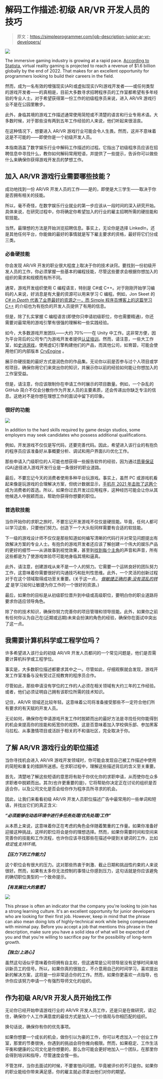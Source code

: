 # 解码工作描述:初级 AR/VR 开发人员的技巧

> 原文：<https://simpleprogrammer.com/job-description-junior-ar-vr-developers/>

![](img/0e650ce1eb0a91ec4bf0ee6885d05da0.png)

The immersive gaming industry is growing at a rapid pace. [According to Statista](https://www.statista.com/statistics/499714/global-virtual-reality-gaming-sales-revenue/), virtual reality gaming is projected to reach a revenue of $1.6 billion globally by the end of 2022\. That makes for an excellent opportunity for programmers looking to build their careers in the field.

然而，成为一名有效的增强现实(AR)或虚拟现实(VR)游戏开发者——或任何类型的游戏开发者——的真相是，目前大多数寻求招聘程序员的工作室都希望有多年经验的专业人士。对于希望获得第一份工作的初级程序员来说，进入 AR/VR 游戏行业不是在公园里散步。

此外，身临其境的游戏工作描述通常使用简短或不清楚的语言和行业专用术语。大多数时候，对于那些没有两到五年工作经验的人来说，他们听起来很沮丧。

在这种情况下，想要进入 AR/VR 游戏行业可能会令人生畏。然而，这并不意味着这是不可能的——即使你是一个初级开发人员。

本指南涵盖了数字娱乐行业中解码工作描述的过程。它指出了初级程序员应该在招聘信息中寻找什么，教你如何解码常用短语，并提供了一些提示，告诉你可以做些什么来确保你获得游戏开发员的梦想工作。

## 加入 AR/VR 游戏行业需要哪些技能？

成功地找到一份 AR/VR 开发人员的工作——是的，即使是大三学生——取决于你是否拥有相关的技能。

所以，毫不奇怪，在数字娱乐行业就业的第一步应该从一段时间的深入研究开始。具体来说，在研究过程中，你将确定你希望加入的行业的雇主招聘所需的硬技能和软技能。

当然，最理想的方法是开始浏览招聘信息。事实上，无论你是选择 LinkedIn，还是其他任何平台，你能做的最好的事情就是写下雇主要求的资格，最好将它们分成三类。

### 必备硬技能

你会发现 AR/VR 开发的职业很大程度上取决于你的技术诀窍。要找到一份初级开发人员的工作，你必须掌握一些基本的编程技能，尽管这些要求会根据你想加入的组织的需求和规模而有所不同。

通常，游戏开发组织使用 C 编程语言，特别是 C#或 C++。对于刚刚开始学习编码的人来说，好消息是有大量的资源可以用来学习 C 编程。例如，Jon Skeet 的 [*C# in Depth* 代表了业界最好的资源之一，而 Simple 程序员博客上的](https://www.amazon.com/dp/161729134X/makithecompsi-20)[这篇学习 C++](https://simpleprogrammer.com/how-to-learn-c-programming/) 的介绍也为有抱负的开发人员提供了有用的信息。

但是，除了扎实掌握 C 编程语言(即使你只申请初级职位，你也需要精通)，你还需要对最常用的游戏引擎有很强的理解和一些实践经验。

如今，大多数游戏开发团队——大约 70%——在 Unity 中工作。这非常方便，因为平台背后的公司专门为游戏开发者提供[认证培训](https://unity.com/products/unity-certifications/associate-game-developer)。然而，请注意，一些大工作室，如[史诗游戏](https://www.epicgames.com/site/en-US/careers)，使用虚幻引擎构建他们的产品，而其他公司，如育碧，可能会使用他们的内部版本 [CryEngine](https://www.cryengine.com/certification/view/programmer) 。

展示你硬技能的最好方式是润色你的作品集。无论你以前是否参与过个人项目或学校项目，确保你用它们来突出你的知识，并展示你以前的经验如何能让你想加入的工作室受益。

但是，请注意，你应该限制你在申请工作时展示的项目数量。例如，一个杂乱的 GitHub 简介不仅会分散你作为开发人员的主要素质，还会传递出你缺乏专注的信息。这绝对不是你想在理想工作的面试中留下的印象。

### 很好的功能

![](img/7d65306cab343ebac8523b499923e381.png)

In addition to the hard skills required by game design studios, some employers may seek candidates who possess additional qualifications.

例如，开发游戏不仅仅是写代码，还要完善代码。因此，希望进入该行业的有抱负的程序员应该准备好从事概要分析、调试和用户界面(UI)优化工作。

那些申请入门级职位的人可能也想获得一些报告软件的经验，因为通过[质量保证](https://simpleprogrammer.com/going-from-qa-to-software-developer/) (QA)途径进入游戏开发行业是一条很好的职业道路。

最后，不要忘记今天的消费者使用多种平台玩游戏。事实上，虽然 PC 或游戏机看起来像是玩游戏的合理解决方案，但统计数据显示，[手机在 2021 年击败了这两个](https://www.statista.com/statistics/1132960/popular-devices-video-games/)成为消费者的首选。所以，如果你过去开发过应用程序，这种经历可能会让你从其他候选人中脱颖而出，帮助你获得你想要的职位。

### 首选软技能

当你开始你的求职之旅时，不要忘记开发游戏不仅仅是硬技能。毕竟，任何人都可以学习这些，只要他们努力。创造下一个大头衔同样需要有合适的软技能。

下一级的游戏设计师不仅仅是那些知道如何编写清晰的代码行并对常见问题提出有效解决方案的专业人士。有抱负的游戏开发者还应该了解创建一个伟大的娱乐产品的更好的细节——从讲故事到视觉效果，甚至到[找到每个主角](https://www.voices.com/help/ultimate-guide-to-hiring-voice-actors/describing-the-sound-youre-looking-for)的声音和声音，所有这些都是为了使游戏体验尽可能地身临其境和逼真。

此外，请注意，创建游戏从来不是一个人的努力。它需要一个运转良好的团队努力工作，这意味着你需要很好的沟通技巧和批判性思维。此外，一个灵活的创新过程对于在这个领域取得成功至关重要。(关于这一点， *[做敏捷正确的事:没有混乱的转变](https://www.amazon.com/dp/163369870X/makithecompsi-20)* 是学习如何让敏捷为你工作的一个很好的资源。)

最后，如果你的目标是从初级职位晋升到中级或高级职位，要明白你的职业道路将要求你适应领导角色。

除了你的技术知识，确保你努力完善你的项目管理和领导技能。此外，如果你之前有任何你认为自己在(近期或远期)未来会扮演的角色的经验，确保你在面试中突出了这一点。

## 我需要计算机科学或工程学位吗？

许多希望进入该行业的初级 AR/VR 开发人员都问的一个常见问题是，他们是否需要计算机科学或工程学位。

事实是，大多数职位描述都要求其中之一。尽管如此，仔细观察就会发现，游戏开发工作室准备与没有受过正规教育的程序员合作。

尽管如此，那些申请没有学位的工作的人必须在相关领域有大约三年的工作经验。或者，他们必须证明自己拥有该职位所需的技术知识。

记住，AR/VR 领域还比较年轻。这意味着公司将准备接受那些不一定符合他们所有要求的有天赋的开发人员。

无论如何，确保你在申请游戏开发工作时脱颖而出的最好方法是寻找任何你能得到的机会来提高你的技能和拓宽你的视野。这是否意味着加入学校俱乐部、参加黑客马拉松、从事激情项目或活跃于相关的不和谐社区，完全取决于你。

## 了解 AR/VR 游戏行业的职位描述

当你寻找机会进入 AR/VR 游戏开发领域时，你可能会发现自己被工作描述中使用的简短和重复的措辞所迷惑。在求职过程中，理解这些描述背后的含义至关重要。

首先，清楚地了解这些短语的意思将有助于你优化你的求职申请，从而使你在众多求职者中脱颖而出。其次(也许更重要的是)，它将帮助你决定正在讨论的组织是否适合你，以及公司文化是否会给你作为程序员所寻求的机会。

因此，让我们来看看初级 AR/VR 开发人员职位描述广告中最常用的一些单词和短语，并找出它们的真正含义:

***“必须能够在动态环境中进行多任务处理/优先处理/工作”***

从本质上来说，这意味着你正在考虑的角色会伴随着繁重的工作量。如果你准备好迎接这种挑战，这样的职位将会是你的理想选择。然而，如果你需要时间和空间来完善你的技能和工作流程，也许你应该寻找那些在描述中提到关键词的工作，比如*稳定*或*支持环境*。

***【压力下的工作能力】***

这个职位会有很大的压力。这对那些热衷于刺激、截止日期和挑战性约束的人来说很好。然而，如果有太多你无法控制的事情让你感到压力，这句话就是你应该避免的确切职位类型的一个致命提示。

***【有发展壮大的意愿】***

![](img/f2cc5443a6dc75de1246819d35546d0d.png)

This phrase is often an indicator that the company you're looking to join has a strong learning culture. It's an excellent opportunity for junior developers who are looking for their first job. However, keep in mind that the phrase can also mean doing lots of highly-technical work while being compensated with minimal pay. Before you accept a job that mentions this phrase in the description, make sure you have a solid idea of what will be expected of you and that you're willing to sacrifice pay for the possibility of long-term growth.

***【独立/上进心】***

虽然这句话似乎意味着你将拥有自主权，但这通常是公司领导层没有足够时间来培训新员工的信号。所以，如果你真的很独立，不介意用自己的时间学习，喜欢提出新的解决方案，这将是一份非常适合你的工作。然而，如果你更喜欢一点指导，也许你应该努力申请一个有强烈导师文化的组织。

## 作为初级 AR/VR 开发人员开始找工作

无论你已经开始申请游戏行业的 AR/VR 开发人员工作，还是只是在做研究，请记住，确保你个人工作满意度的最佳方式是加入一个价值观与你相匹配的组织。

换句话说，确保你有你的优先事项。

如果你想要一个成长的机会，做你引以为豪的工作，你可以考虑加入一个创业工作室，那里的节奏很快，你遇到的挑战会将你推向极限。然而，如果稳定、工作生活平衡和健康的公司文化是你想要的，那么你可能会更好地加入一个团队，在那里你会得到培训和指导，尽管速度会慢一些。

不管怎样，当你去面试的时候，不要害怕问问题。毕竟被评价的不只是你。如果你的职业能给你带来满足感，你的雇主就必须拿出他们对你的期望。